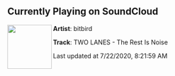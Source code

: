 ## Currently Playing on SoundCloud

[<img align="left" width="100" src="https://i1.sndcdn.com/artworks-Ms934NL4ziotuEwG-Betbmw-t50x50.jpg">](https://soundcloud.com/bitbird/two-lanes-the-rest-is-noise)

**Artist**: bitbird 

**Track**: TWO LANES - The Rest Is Noise

Last updated at 7/22/2020, 8:21:59 AM
